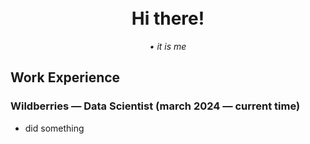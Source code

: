 <!-- gradient line -->
<p align="center">
  <img src="https://raw.githubusercontent.com/kirajoseph/kirajoseph/main/assets/neon-line.gif" width="100%" height="4">
</p>

<!-- name and brief -->
<h1 align="center">Hi there! </h1>

<p align="center">
  <em>• it is me </em><br>
</p>

<!-- Рабочий опыт -->
## Work Experience

### Wildberries — Data Scientist (march 2024 — current time)
  - did something

<!-- other gradient line -->
<p align="center">
  <img src="https://raw.githubusercontent.com/kirajoseph/kirajoseph/main/assets/neon-line.gif" width="100%" height="4">
</p>
